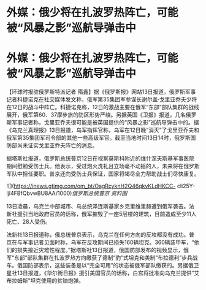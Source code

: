 # 外媒：俄少将在扎波罗热阵亡，可能被“风暴之影”巡航导弹击中

# 外媒：俄少将在扎波罗热阵亡，可能被“风暴之影”巡航导弹击中

【环球时报驻俄罗斯特派记者
隋鑫】据《俄罗斯报》网站13日报道，俄罗斯军事记者科捷诺克在社交媒体发文称，俄军第35集团军参谋长谢尔盖·戈里亚乔夫少将在12日的战斗中阵亡。科捷诺克称，12日的激战主要在俄军“东部”部队集群的战线展开，俄军第60、37摩步旅的防区形势严峻。另据英国《卫报》报道，几名俄罗斯军事记者称，戈里亚乔夫很可能是被英国提供的“风暴之影”巡航导弹击中的。据《乌克兰真理报》13日报道，乌军指挥官称，乌军在12日晚“消灭”了戈里亚乔夫和俄军第35集团军司令部的其他一些高级军官。截至当地时间13日14时，俄罗斯国防部尚未证实戈里亚乔夫阵亡的消息。

据塔斯社报道，俄罗斯总统普京12日在视察莫斯科附近的维什涅夫斯基军事医院期间慰勉受伤士兵。他表示，受过炮火洗礼且立场毫不动摇的人，未来将在俄罗斯军队中担任要职。普京还向受伤士兵保证，国家将竭尽全力帮助战士们尽快康复。

![](https://inews.gtimg.com/om_bt/OagRcyknH2Q46qkvKLdHKCC-
cli25Y-ljI4FBfQbvwBU8AA/1000)_俄罗斯总统普京 资料图_

13日凌晨，乌克兰中部城市、乌总统泽连斯基家乡克里维里赫遭到俄军袭击。法新社援引当地政府官员的话称，俄军摧毁了一座5层楼的建筑，目前造成至少11人死亡、28人受伤。

法新社13日报道称，俄总统普京表示，乌克兰在任何方向的反攻都没有成功。普京在与军事记者见面时称，乌军在反攻期间已损失160辆坦克、360辆装甲车，“他们的损失接近灾难性程度。”据塔斯社13日报道，俄国防部发布的视频显示，俄军“东部”部队集群在扎波罗热方向缴获了德制“豹”式坦克和美制“布拉德利”步兵战车。俄国防部表示，这些装备是以“完全可用”的状态被俄军部队缴获的。另据俄卫星社13日报道，《华尔街日报》援引美国官员的话称，白宫将批准向乌克兰提供“艾布拉姆斯”坦克使用的贫铀炮弹。

